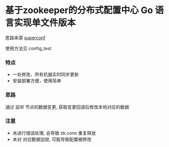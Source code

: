 # 基于zookeeper的分布式配置中心 Go 语言实现单文件版本

思路来源 [superconf](https://github.com/huitouche/superconf)

使用方法见 config_test

### 特点

- 一处修改，所有机器实时同步更新
- 安装部署方便，使用简单

### 思路

通过 监听 节点的数据变更, 获取变更回调后修改本地对应的数据


### 注意

- 未进行错误处理, 会导致 zk.conn 重复释放
- 未对 对应数据加锁, 可能导致配置被修改